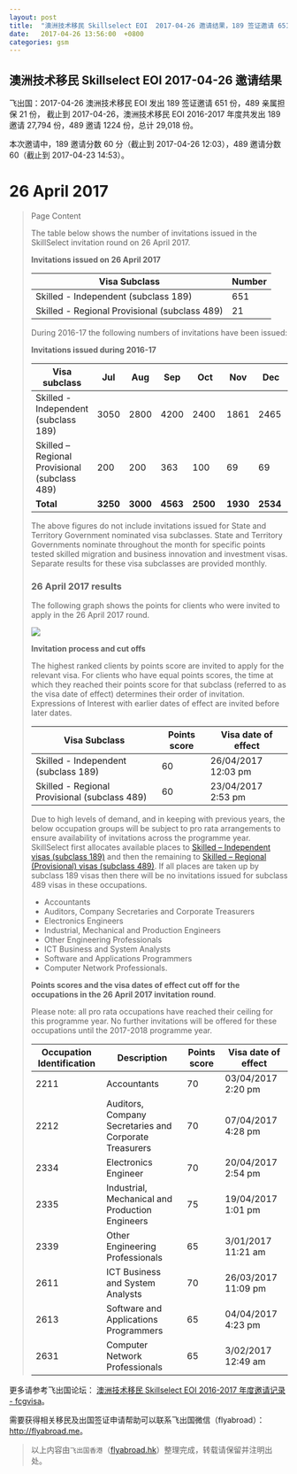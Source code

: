 ```yaml
---
layout: post
title:  "澳洲技术移民 Skillselect EOI  2017-04-26 邀请结果，189 签证邀请 651 份，489 亲属担保 21 份"
date:   2017-04-26 13:56:00  +0800
categories: gsm
---
```


## 澳洲技术移民 Skillselect EOI  2017-04-26 邀请结果

飞出国：2017-04-26 澳洲技术移民 EOI 发出 189 签证邀请 651 份，489 亲属担保 21 份，
截止到 2017-04-26，澳洲技术移民 EOI 2016-2017 年度共发出 189 邀请 27,794 份，489 邀请 1224 份，总计 29,018 份。

本次邀请中，189 邀请分数 60 分（截止到 2017-04-26 12:03），489 邀请分数 60（截止到 2017-04-23 14:53）。

# 26 April 2017
> <!--Page content-->
> Page Content
> 
> ​​​​​​​​​​The table below shows the number of invitations issued in the SkillSelect invitation round on&nbsp;26 April 2017.
> 
> **Invitations issued on&nbsp;26 April 2017**
> 
> | Visa Subclass | Number |
> | --- | --- |
> | Skilled - Independent (subclass 189) | 651 |
> | Skilled - Regional Provisional (subclass 489) | 21 |
> 
> During 2016-17 the following numbers of invitations have been issued:
> 
> **Invitations issued during 2016-17**
> 
> | Visa subclass | Jul | Aug | Sep | Oct | Nov | Dec | Jan | Feb | Mar | Apr | May | June | Total |
> | --- | --- | --- | --- | --- | --- | --- | --- | --- | --- | --- | --- | --- | --- |
> | Skilled - Independent (subclass 189) | 3050 | 2800 | 4200 | 2400&nbsp; | 1861 | 2465&nbsp; | 2016 | 2397 | 5154 | 1451 | 0 | 0 | 27,794 |
> | Skilled – Regional Provisional (subclass 489) | 200 | 200 | 363 | 100 | 69 | 69 | 44 | 55 | 74 | 50 | 0 | 0 | 1224 |
> | **Total** | **3250** | **3000** | **4563** | **2500** | **1930** | **2534** | **2060** | **2452** | **5228** | **1501** | **0** | **0** | **29,018** |
> 
> The above figures do not include invitations issued for State and Territory Government nominated visa subclasses. State and Territory Governments nominate throughout the month for specific points tested skilled migration and business innovation and investment visas. Separate results for these visa subclasses are provided monthly.
> 
> ### 26&nbsp;April 2017 results
> 
> The following graph shows the points for clients who were invited to apply in the&nbsp;26 April 2017 round.
> 
>  ![](https://www.border.gov.au/WorkinginAustralia/PublishingImages/26-april-2017-skillselect.jpg)
> 
> **Invitation process and cut offs**
> 
> The highest ranked clients by points score are invited to apply for the relevant visa. For clients who have equal points scores, the time at which they reached their points score for that subclass (referred to as the visa date of effect) determines their order of invitation. Expressions of Interest with earlier dates of effect are invited before later dates.
> 
> | Visa Subclass | Points score | Visa date of effect |
> | --- | --- | --- |
> | Skilled - Independent (subclass 189) | 60 | 26/04/2017 12:03 pm |
> | Skilled - Regional Provisional (subclass 489) | 60 | 23/04/2017 2:53 pm |
> 
> Due to high levels of demand, and in keeping with previous years, the below occupation groups will be subject to pro rata arrangements to ensure availability of invitations across the programme year. SkillSelect first allocates available places to 
 [Skilled – Independent visas (subclass 189)](http://www.border.gov.au/Trav/Visa-1/189-) and then the remaining to 
 [Skilled – Regional (Provisional) visas (subclass 489)](http://www.border.gov.au/Trav/Visa-1/489-). If all places are taken up by subclass 189 visas then there will be no invitations issued for subclass 489 visas in these occupations.
> 
> - Accountants
> - Auditors, Company Secretaries and Corporate Treasurers
> - Electronics Engineers
> - Industrial, Mechanical and Production Engineers
> - Other Engineering Professionals
> - ICT Business and System Analysts
> - Software and Applications Programmers
> - Computer Network Professionals.
> 
> **Points scores and the visa dates of effect cut off for the occupations in the&nbsp;26 April 2017 invitation round**.
> 
> Please note: all pro rata occupations have reached their ceiling for this programme year. No further invitations will be offered for these occupations until the 2017-2018 programme year.
> 
> | Occupation Identification | Description | Points score | Visa date of effect |
> | --- | --- | --- | --- |
> | 2211 | Accountants | 70 |  03/04/2017 2:20 pm |
> | 2212 | Auditors, Company Secretaries and Corporate Treasurers | 70 | 07/04/2017 4:28 pm |
> | 2334 | Electronics Engineer | 70 | 20/04/2017 2:54 pm |
> | 2335 | Industrial, Mechanical and Production Engineers | 75 | 19/04/2017 1:01 pm |
> | 2339 | Other Engineering Professionals | 65 | 3/01/2017 11:21 am |
> | 2611 | ICT Business and ​System Analysts | 70 | 26/03/2017&nbsp; 11:09 pm |
> | 2613 | Software and Applications Programmers | 65 | 04/04/2017 4:23 pm |
> | 2631 | Computer Network Professionals | 65 | 3/02/2017 12:49 am |

更多请参考飞出国论坛： [澳洲技术移民 Skillselect EOI 2016-2017 年度邀请记录 - fcgvisa](http://bbs.fcgvisa.com/t/skillselect-eoi-2016-2017/17031)。

需要获得相关移民及出国签证申请帮助可以联系飞出国微信（flyabroad）： <a href="http://flyabroad.me/contact" target="_blank">http://flyabroad.me</a>。

> 以上内容由`飞出国香港`（<a href="http://flyabroad.hk/" target="_blank">flyabroad.hk</a>）整理完成，转载请保留并注明出处。

